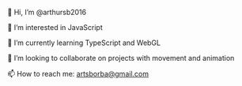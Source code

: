 👋 Hi, I’m @arthursb2016

👀 I’m interested in JavaScript

🌱 I’m currently learning TypeScript and WebGL

💞️ I’m looking to collaborate on projects with movement and animation

📫 How to reach me: artsborba@gmail.com
